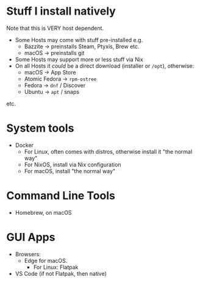 # Stuff I install natively

Note that this is VERY host dependent.

- Some Hosts may come with stuff pre-installed e.g.
  - Bazzite -> preinstalls Steam, Ptyxis, Brew etc.
  - macOS -> preinstalls git
- Some Hosts may support more or less stuff via Nix
- On all Hosts it *could* be a direct download (installer or `/opt`), otherwise:
  - macOS -> App Store
  - Atomic Fedora -> `rpm-ostree`
  - Fedora -> `dnf` / Discover
  - Ubuntu -> `apt` / snaps

etc.

# System tools

- Docker
  - For Linux, often comes with distros, otherwise install it "the normal way"
  - For NixOS, install via Nix configuration
  - For macOS, install "the normal way"

# Command Line Tools

- Homebrew, on macOS

# GUI Apps

- Browsers:
  - Edge for macOS.
    - For Linux: Flatpak
- VS Code (if not Flatpak, then native)
